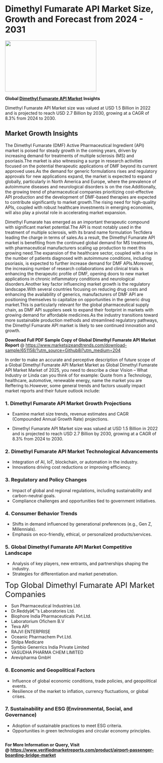 <H1>Dimethyl Fumarate API Market Size, Growth and Forecast from 2024 - 2031</H1><img class="aligncenter size-medium wp-image-584254" src="https://thirdeyenews.in/wp-content/uploads/2024/09/Global-Market-Research-300x168.jpeg" alt="" width="300" height="168" /><p><strong>Global&nbsp;<a href="https://www.marketsizeandtrends.com/download-sample/651158/?utm_source=Github8j?utm_medium=204">Dimethyl Fumarate API Market</a> Insights</strong></p><p>Dimethyl Fumarate API Market size was valued at USD 1.5 Billion in 2022 and is projected to reach USD 2.7 Billion by 2030, growing at a CAGR of 8.3% from 2024 to 2030.</p><p><h2>Market Growth Insights</h2> <p>The Dimethyl Fumarate (DMF) Active Pharmaceutical Ingredient (API) market is poised for steady growth in the coming years, driven by increasing demand for treatments of multiple sclerosis (MS) and psoriasis.The market is also witnessing a surge in research activities focused on the potential therapeutic applications of DMF beyond its current approved uses.As the demand for generic formulations rises and regulatory approvals for new applications expand, the market is expected to expand globally, particularly in North America and Europe, where the prevalence of autoimmune diseases and neurological disorders is on the rise.Additionally, the growing trend of pharmaceutical companies prioritizing cost-effective API production and the development of DMF-based therapies are expected to contribute significantly to market growth.The rising need for high-quality APIs, coupled with robust healthcare investments in emerging economies, will also play a pivotal role in accelerating market expansion.</p> <p>Dimethyl Fumarate has emerged as an important therapeutic compound with significant market potential.The API is most notably used in the treatment of multiple sclerosis, with its brand name formulation Tecfidera leading the charge in terms of sales.As a result, the Dimethyl Fumarate API market is benefiting from the continued global demand for MS treatments, with pharmaceutical manufacturers scaling up production to meet this growing need.The expansion of the healthcare sector, coupled with a rise in the number of patients diagnosed with autoimmune conditions, including psoriasis, is expected to further increase demand for DMF APIs.Moreover, the increasing number of research collaborations and clinical trials is enhancing the therapeutic profile of DMF, opening doors to new market applications in chronic inflammatory conditions and neurological disorders.Another key factor influencing market growth is the regulatory landscape.With several countries focusing on reducing drug costs and enhancing the availability of generics, manufacturers of DMF API are positioning themselves to capitalize on opportunities in the generic drug market.This is particularly relevant for the global pharmaceutical supply chain, as DMF API suppliers seek to expand their footprint in markets with growing demand for affordable medicines.As the industry transitions toward more sustainable production methods and streamlined regulatory pathways, the Dimethyl Fumarate API market is likely to see continued innovation and growth.</p> <p><span class=""><strong>Download Full PDF Sample Copy of Global Dimethyl Fumarate API Market Report</strong> @ <a href="https://www.marketsizeandtrends.com/download-sample/651158/?utm_source=Github8j?utm_medium=204" target="_blank">https://www.marketsizeandtrends.com/download-sample/651158/?utm_source=Github8j?utm_medium=204</a></span></p><p>In order to make an accurate and perceptive description of future scope of a Global&nbsp;Dimethyl Fumarate API Market Market as Global&nbsp;Dimethyl Fumarate API Market Market of 2025, you need to describe a clear Vision &ndash; What Industry or Linda can you think of for example: Quote from a Technology, healthcare, automotive, renewable energy, name the market you are Reffering to.However, some general trends and factors usually impact market reports and their future outlook include:</p><h3>1.&nbsp;<strong>Dimethyl Fumarate API Market Growth Projections</strong></h3><ul><li>Examine market size trends, revenue estimates and CAGR (Compounded Annual Growth Rate) projections.</li><li><p>Dimethyl Fumarate API Market size was valued at USD 1.5 Billion in 2022 and is projected to reach USD 2.7 Billion by 2030, growing at a CAGR of 8.3% from 2024 to 2030.</p></li></ul><h3>2.&nbsp;<strong>Dimethyl Fumarate API Market Technological Advancements</strong></h3><ul><li>Integration of AI, IoT, blockchain, or automation in the industry.</li><li>Innovations driving cost reductions or improving efficiency.</li></ul><h3>3.&nbsp;<strong>Regulatory and Policy Changes</strong></h3><ul><li>Impact of global and regional regulations, including sustainability and carbon-neutral goals.</li><li>Compliance challenges and opportunities tied to government initiatives.</li></ul><h3>4.&nbsp;<strong>Consumer Behavior Trends</strong></h3><ul><li>Shifts in demand influenced by generational preferences (e.g., Gen Z, Millennials).</li><li>Emphasis on eco-friendly, ethical, or personalized products/services.</li></ul><h3>5.&nbsp;<strong>Global Dimethyl Fumarate API Market Competitive Landscape</strong></h3><ul><li>Analysis of key players, new entrants, and partnerships shaping the industry.</li><li>Strategies for differentiation and market penetration.</li></ul><p data-pm-slice="1 1 []"><span style="color: inherit; font-family: inherit; font-size: 25px;">Top Global Dimethyl Fumarate API Market Companies</span></p><div class="" data-test-id=""><p><li>Sun Pharmaceutical Industries Ltd.</li><li> Dr.Reddyâ€™s Laboratories Ltd.</li><li> Biophore India Pharmaceuticals Pvt.Ltd.</li><li> Laboratorium Ofichem B.V</li><li> Teva API</li><li> RAJVI ENTERPRISE</li><li> Oceanic Pharmachem Pvt.Ltd.</li><li> Shilpa Medicare</li><li> Symbio Generrics India Private Limited</li><li> VASUDHA PHARMA CHEM LIMITED</li><li> Arevipharma GmbH</li></p></div><h3>6.&nbsp;<strong>Economic and Geopolitical Factors</strong></h3><ul><li>Influence of global economic conditions, trade policies, and geopolitical events.</li><li>Resilience of the market to inflation, currency fluctuations, or global crises.</li></ul><h3>7.&nbsp;<strong>Sustainability and ESG (Environmental, Social, and Governance)</strong></h3><ul><li>Adoption of sustainable practices to meet ESG criteria.</li><li>Opportunities in green technologies and circular economy principles.</li></ul><h2><strong style="font-size: 14px;">For More Information or Query, Visit @&nbsp;</strong><a style="background-color: #ffffff; font-size: 14px;" href="https://www.marketsizeandtrends.com/report/dimethyl-fumarate-api-market/" target="_blank">https://www.verifiedmarketreports.com/product/airport-passenger-boarding-bridge-market</a></h2>